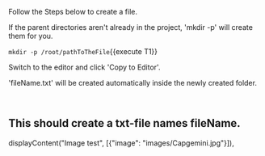 Follow the Steps below to create a file.


If the parent directories aren't already in the project, 'mkdir -p' will create them for you. 

`mkdir -p /root/pathToTheFile`{{execute T1}}

Switch to the editor and click 'Copy to Editor'. 

'fileName.txt' will be created automatically inside the newly created folder.

<pre class="file" data-filename="pathToTheFile/fileName.txt">

</pre>

This should create a txt-file names fileName.
--
displayContent(&#34;Image test&#34;, [{&#34;image&#34;: &#34;images/Capgemini.jpg&#34;}]),

